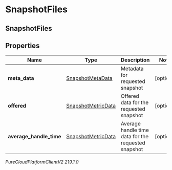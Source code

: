 # SnapshotFiles

## SnapshotFiles

## Properties

|Name | Type | Description | Notes|
|------------ | ------------- | ------------- | -------------|
| **meta_data** | [SnapshotMetaData](SnapshotMetaData) | Metadata for requested snapshot | [optional] |
| **offered** | [SnapshotMetricData](SnapshotMetricData) | Offered data for the requested snapshot | [optional] |
| **average_handle_time** | [SnapshotMetricData](SnapshotMetricData) | Average handle time data for the requested snapshot | [optional] |



_PureCloudPlatformClientV2 219.1.0_
